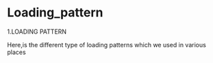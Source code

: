 # Loading_pattern

1.LOADING PATTERN

Here,is the different type of loading patterns which we used in various places
